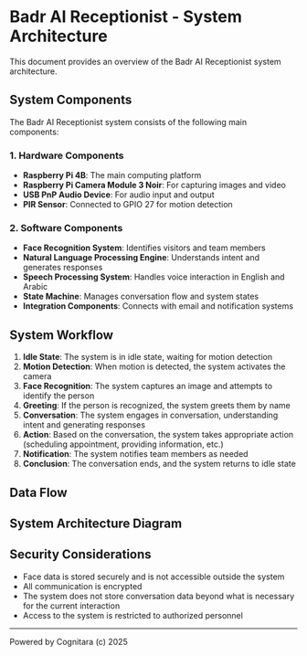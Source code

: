 # Badr AI Receptionist - System Architecture

This document provides an overview of the Badr AI Receptionist system architecture.

## System Components

The Badr AI Receptionist system consists of the following main components:

### 1. Hardware Components

- **Raspberry Pi 4B**: The main computing platform
- **Raspberry Pi Camera Module 3 Noir**: For capturing images and video
- **USB PnP Audio Device**: For audio input and output
- **PIR Sensor**: Connected to GPIO 27 for motion detection

### 2. Software Components

- **Face Recognition System**: Identifies visitors and team members
- **Natural Language Processing Engine**: Understands intent and generates responses
- **Speech Processing System**: Handles voice interaction in English and Arabic
- **State Machine**: Manages conversation flow and system states
- **Integration Components**: Connects with email and notification systems

## System Workflow

1. **Idle State**: The system is in idle state, waiting for motion detection
2. **Motion Detection**: When motion is detected, the system activates the camera
3. **Face Recognition**: The system captures an image and attempts to identify the person
4. **Greeting**: If the person is recognized, the system greets them by name
5. **Conversation**: The system engages in conversation, understanding intent and generating responses
6. **Action**: Based on the conversation, the system takes appropriate action (scheduling appointment, providing information, etc.)
7. **Notification**: The system notifies team members as needed
8. **Conclusion**: The conversation ends, and the system returns to idle state

## Data Flow



## System Architecture Diagram



## Security Considerations

- Face data is stored securely and is not accessible outside the system
- All communication is encrypted
- The system does not store conversation data beyond what is necessary for the current interaction
- Access to the system is restricted to authorized personnel

---

Powered by Cognitara (c) 2025

